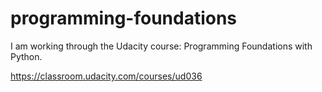 # programming-foundations

I am working through the Udacity course: Programming Foundations with Python.

https://classroom.udacity.com/courses/ud036